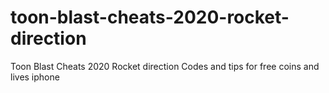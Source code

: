 # toon-blast-cheats-2020-rocket-direction
Toon Blast Cheats 2020 Rocket direction Codes and tips for free coins and lives iphone
